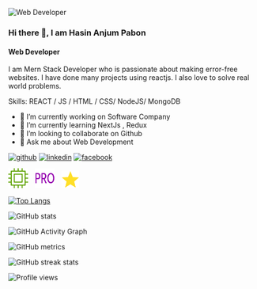 ![Web Developer](https://wallpapercave.com/wp/wp10167060.jpg)

### Hi there 👋, I am Hasin Anjum Pabon
#### Web Developer


I am Mern Stack Developer who is passionate about making error-free websites. I have done many projects using reactjs. I also love to solve real world problems.

Skills:  REACT / JS / HTML / CSS/ NodeJS/ MongoDB

- 🔭 I’m currently working on Software Company 
- 🌱 I’m currently learning NextJs , Redux 
- 👯 I’m looking to collaborate on Github 
- 💬 Ask me about Web Development 


[<img src='https://cdn.jsdelivr.net/npm/simple-icons@3.0.1/icons/github.svg' alt='github' height='40'>](https://github.com/pabon98)  [<img src='https://cdn.jsdelivr.net/npm/simple-icons@3.0.1/icons/linkedin.svg' alt='linkedin' height='40'>](https://www.linkedin.com/in/hasin-anjum-pabon-370715206/)  [<img src='https://cdn.jsdelivr.net/npm/simple-icons@3.0.1/icons/facebook.svg' alt='facebook' height='40'>](https://www.facebook.com/hasin.pabon)  

<a href='https://docs.github.com/en/developers'><img src='https://raw.githubusercontent.com/acervenky/animated-github-badges/master/assets/devbadge.gif' width='40' height='40'></a> <a href='https://github.com/pricing'><img src='https://raw.githubusercontent.com/acervenky/animated-github-badges/master/assets/pro.gif' width='40' height='40'></a> <a href='https://stars.github.com/'><img src='https://raw.githubusercontent.com/acervenky/animated-github-badges/master/assets/starbadge.gif' width='35' height='35'></a> 

[![Top Langs](https://github-readme-stats.vercel.app/api/top-langs/?username=pabon98)](https://github.com/anuraghazra/github-readme-stats)

![GitHub stats](https://github-readme-stats.vercel.app/api?username=pabon98&show_icons=true&count_private=true)  

![GitHub Activity Graph](https://activity-graph.herokuapp.com/graph?username=pabon98)  

![GitHub metrics](https://metrics.lecoq.io/pabon98)  

![GitHub streak stats](https://github-readme-streak-stats.herokuapp.com/?user=pabon98)  

![Profile views](https://gpvc.arturio.dev/pabon98)  

